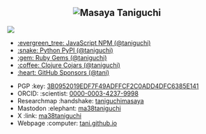 <h2 align="center"><img alt="Masaya Taniguchi" src="https://typography.deno.dev/render?text=%20%20Masaya%20Taniguchi%20%20&family=Monoton&weight=400&size=32&color=%23ff8000"></h2>

<img src="https://github-readme-stats.vercel.app/api?username=tani&theme=default&show_icons=true&hide_border=true&count_private=true">

<ul>
  <li><a href="https://www.npmjs.com/~taniguchi">:evergreen_tree: JavaScript NPM (@taniguchi)</a></li>
  <li><a href="https://pypi.org/user/taniguchi/">:snake: Python PyPI (@taniguchi)</a></li>
  <li><a href="https://rubygems.org/profiles/taniguchi">:gem: Ruby Gems (@taniguchi)</a></li>
  <li><a href="https://clojars.org/users/taniguchi">:coffee: Clojure Cojars (@taniguchi)</a></li>
  <li><a href="https://github.com/sponsors/tani">:heart: GitHub Sponsors (@tani)</a></li>
</ul>

<ul>
  <li>PGP :key: <a href="https://keys.openpgp.org/search?q=3B0952019EDF7F49ADFFCF2C0ADD4DFC6385E141">3B0952019EDF7F49ADFFCF2C0ADD4DFC6385E141</a></li>
  <li>ORCID: :scientist: <a href="https://orcid.org/0000-0003-4237-9998">0000-0003-4237-9998</a></li>
  <li>Researchmap :handshake: <a href="https://researchmap.jp/taniguchimasaya">taniguchimasaya</a></li>
  <li>Mastodon :elephant: <a href="https://fedibird.com/ma38taniguchi">ma38taniguchi</a></li>
  <li>X :link: <a href="https://fedibird.com/ma38taniguchi">ma38taniguchi</a></li>
  <li>Webpage :computer: <a href="http://www.gengo.cc">tani.github.io</a></li>
</ul>
